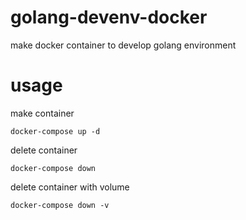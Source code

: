 # golang-devenv-docker
make docker container to develop golang environment

# usage
make container
```
docker-compose up -d
```

delete container
```
docker-compose down
```

delete container with volume
```
docker-compose down -v
```
